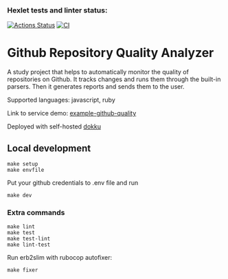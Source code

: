 ### Hexlet tests and linter status:
[![Actions Status](https://github.com/qsimpleq/rails-project-66/workflows/hexlet-check/badge.svg)](https://github.com/qsimpleq/rails-project-66/actions)
[![CI](https://github.com/qsimpleq/rails-project-66/actions/workflows/ci.yml/badge.svg)](https://github.com/qsimpleq/rails-project-66/actions/workflows/ci.yml)

# Github Repository Quality Analyzer

A study project that helps to automatically monitor the quality of repositories on Github.
It tracks changes and runs them through the built-in parsers.
Then it generates reports and sends them to the user.

Supported languages: javascript, ruby

Link to service demo: [example-github-quality](https://example-github-quality.qsimpleq.su)

Deployed with self-hosted [dokku](https://dokku.com)

## Local development
```shell
make setup
make envfile
```
Put your github credentials to .env file and run
```shell
make dev
```

### Extra commands
```shell
make lint
make test
make test-lint
make lint-test
```

Run erb2slim with rubocop autofixer:
```shell
make fixer
```
